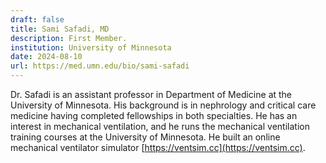 ```yaml
---
draft: false
title: Sami Safadi, MD
description: First Member.
institution: University of Minnesota
date: 2024-08-10
url: https://med.umn.edu/bio/sami-safadi
---
```


Dr. Safadi is an assistant professor in Department of Medicine at the University of Minnesota. His background is in nephrology and critical care medicine having completed fellowships in both specialties. He has an interest in mechanical ventilation, and he runs the mechanical ventilation training courses at the University of Minnesota. He built an online mechanical ventilator simulator [https://ventsim.cc](https://ventsim.cc). 